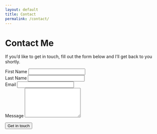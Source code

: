 ```yaml
---
layout: default
title: Contact
permalink: /contact/
---
```


<h1>Contact Me</h1>

<p>If you’d like to get in touch, fill out the form below and I’ll get back to you shortly.</p>

<form action="https://formsubmit.io/send/mrvision@protonmail.ch" method="POST" class="contact-form">
  <input name="_formsubmit_id" type="text" style="display:none"> <!-- spam honeypot -->

  <div class="form-row">
    <div class="form-group">
      <label for="name">First Name</label>
      <input type="text" name="name" required>
    </div>
    <div class="form-group">
      <label for="surname">Last Name</label>
      <input type="text" name="surname" required>
    </div>
  </div>

  <div class="form-group">
    <label for="email">Email</label>
    <input type="email" name="email" required>
  </div>

  <div class="form-group">
    <label for="message">Message</label>
    <textarea name="message" rows="6" required></textarea>
  </div>

  <button type="submit">Get in touch</button>
</form>

<input type="hidden" name="_redirect" value="/thank-you/" />